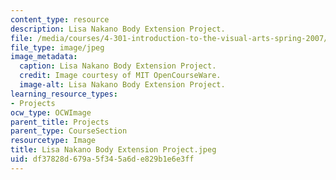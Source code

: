 ```yaml
---
content_type: resource
description: Lisa Nakano Body Extension Project.
file: /media/courses/4-301-introduction-to-the-visual-arts-spring-2007/df37828d679a5f345a6de829b1e6e3ff_LisaNakanoBodyExtensionProject.jpeg
file_type: image/jpeg
image_metadata:
  caption: Lisa Nakano Body Extension Project.
  credit: Image courtesy of MIT OpenCourseWare.
  image-alt: Lisa Nakano Body Extension Project.
learning_resource_types:
- Projects
ocw_type: OCWImage
parent_title: Projects
parent_type: CourseSection
resourcetype: Image
title: Lisa Nakano Body Extension Project.jpeg
uid: df37828d-679a-5f34-5a6d-e829b1e6e3ff
---
```

